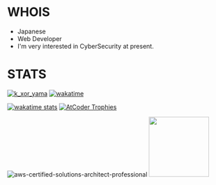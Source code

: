 # WHOIS
- Japanese
- Web Developer
- I'm very interested in CyberSecurity at present.




# STATS
[![k_xor_yama](https://img.shields.io/endpoint?url=https%3A%2F%2Fatcoder-badges.now.sh%2Fapi%2Fatcoder%2Fjson%2Fk_xor_yama)](https://atcoder.jp/users/k_xor_yama)
[![wakatime](https://wakatime.com/badge/user/903ea7ae-8afb-4ae2-8f66-d19a350016f4.svg)](https://wakatime.com/@903ea7ae-8afb-4ae2-8f66-d19a350016f4)
<!-- 
[![Top Langs](https://github-readme-stats.vercel.app/api/top-langs/?username=k0i&theme=cobalt)](https://github.com/anuraghazra/github-readme-stats)
 -->
[![wakatime stats](https://github-readme-stats.vercel.app/api/wakatime?username=koyama1003&theme=radical&layout=compact)](https://github.com/anuraghazra/github-readme-stats)
[![AtCoder Trophies](https://atcoder-trophies.vercel.app/api/v1/atcoder?username=k_xor_yama&theme=darklover)](https://github.com/KATO-Hiro/AtCoderTrophies)

![aws-certified-solutions-architect-professional](https://user-images.githubusercontent.com/100127291/202824121-7990f000-a7b8-46cc-9582-bac7b6e85800.png)
<img src="https://user-images.githubusercontent.com/100127291/202824183-a1581769-f7e1-4737-98bd-2f1382c88fa0.png" height="138px">
